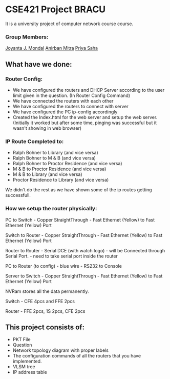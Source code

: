 # CSE421 Project BRACU

It is a university project of computer network course course. 

### Group Members:
[Joyanta J. Mondal](https://joyantamondal.com/)
[Anirban Mitra](mailto:anirban.mitra@g.bracu.ac.bd)
[Priya Saha](https://sahapriya.com/)

## What have we done:


### Router Config:
* We have configured the routers and DHCP Server according to the user limit given in the question. (In Router Config Command)
* We have connected the routers with each other
* We have configured the routers to connect with server
* We have configured the PC ip-config accordingly
* Created the Index.html for the web server and setup the web server. (Initially it worked but after some time, pinging was successful but it wasn't showing in web browser)

### IP Route Completed to:
* Ralph Bohner to Library (and vice versa)
* Ralph Bohner to M & B (and vice versa)
* Ralph Bohner to Proctor Residence (and vice versa)
* M & B to Proctor Residence (and vice versa)
* M & B to Library (and vice versa)
* Proctor Residence to Library (and vice versa)

We didn't do the rest as we have shown some of the ip routes getting successfull.

### How we setup the router physically: 

PC to Switch - Copper StraightThrough - Fast Ethernet (Yellow) to Fast Ethernet (Yellow) Port

Switch to Router - Copper StraightThrough - Fast Ethernet (Yellow) to Fast Ethernet (Yellow) Port

Router to Router - Serial DCE (with watch logo) - will be Connected through Serial Port. - need to take serial port inside the router

PC to Router (to config) - blue wire - RS232 to Console

Server to Switch - Copper StraightThrough - Fast Ethernet (Yellow) to Fast Ethernet (Yellow) Port

NVRam stores all the data permanently.


Switch - CFE 4pcs and FFE 2pcs

Router - FFE 2pcs, 1S 2pcs, CFE 2pcs

## This project consists of:
* PKT File
* Question
* Network topology diagram with proper labels 
* The configuration commands of all the routers that you have implemented. 
* VLSM tree
* IP address table

